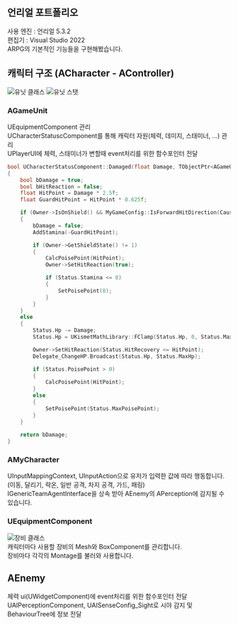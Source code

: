 ## 언리얼 포트폴리오
사용 엔진 : 언리얼 5.3.2 <br>
편집기 : Visual Studio 2022<br>
ARPG의 기본적인 기능들을 구현해봤습니다.

## 캐릭터 구조 (ACharacter - AController)
![유닛 클래스](https://github.com/user-attachments/assets/6b0cd32c-29b1-49a7-8697-6ae0150d8ee5)
![유닛 스탯](https://github.com/user-attachments/assets/419b5f9b-cc6d-404a-a0de-472443d4249f)<br>

### AGameUnit
UEquipmentComponent 관리<br>
UCharacterStatuscComponent를 통해 캐릭터 자원(체력, 데미지, 스태미너, ...) 관리<br>
UPlayerUI에 체력, 스태미너가 변할때 event처리를 위한 함수포인터 전달<br>

```cpp
bool UCharacterStatusComponent::Damaged(float Damage, TObjectPtr<AGameUnit> Causer)
{
	bool bDamage = true;
	bool bHitReaction = false;
	float HitPoint = Damage * 2.5f;
	float GuardHitPoint = HitPoint * 0.625f;

	if (Owner->IsOnShield() && MyGameConfig::IsForwardHitDirection(Causer, Owner))
	{
		bDamage = false;
		AddStamina(-GuardHitPoint);

		if (Owner->GetShieldState() != 1)
		{
			CalcPoisePoint(HitPoint);
			Owner->SetHitReaction(true);

			if (Status.Stamina <= 0)
			{
				SetPoisePoint(0);
			}
		}
	}
	else
	{
		Status.Hp -= Damage;
		Status.Hp = UKismetMathLibrary::FClamp(Status.Hp, 0, Status.MaxHp);

		Owner->SetHitReaction(Status.HitRecovery <= HitPoint);
		Delegate_ChangeHP.Broadcast(Status.Hp, Status.MaxHp);

		if (Status.PoisePoint > 0)
		{
			CalcPoisePoint(HitPoint);
		}
		else
		{
			SetPoisePoint(Status.MaxPoisePoint);
		}
	}
	
	return bDamage;
}
```

### AMyCharacter
UInputMappingContext, UInputAction으로 유저가 입력한 값에 따라 행동합니다. (이동, 달리기, 락온, 일반 공격, 차지 공격, 가드, 패링)<br>
IGenericTeamAgentInterface을 상속 받아 AEnemy의 APerception에 감지될 수 있습니다.<br>

### UEquipmentComponent
![장비 클래스](https://github.com/user-attachments/assets/7bd39806-a5a5-4894-84b8-7c7b3bc386cc)<br>
캐릭터마다 사용할 장비의 Mesh와 BoxComponent를 관리합니다.<br>
장비마다 각각의 Montage를 불러와 사용합니다.<br>

## AEnemy
체력 ui(UWidgetComponent)에 event처리를 위한 함수포인터 전달<br>
UAIPerceptionComponent, UAISenseConfig_Sight로 시야 감지 및 BehaviourTree에 정보 전달<br>
